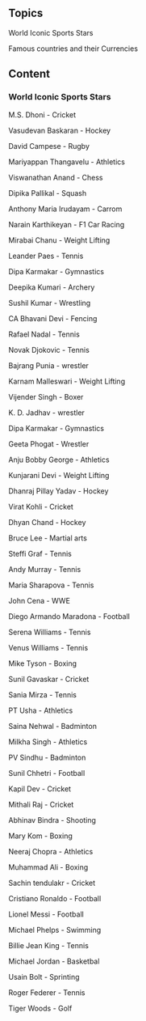 ## Topics

World Iconic Sports Stars

Famous countries and their Currencies




## Content

### World Iconic Sports Stars

M.S. Dhoni             -    Cricket

Vasudevan Baskaran     -    Hockey

David Campese          -    Rugby 

Mariyappan Thangavelu  -    Athletics

Viswanathan Anand      -    Chess

Dipika Pallikal        -    Squash

Anthony Maria Irudayam -    Carrom

Narain Karthikeyan     -    F1 Car Racing

Mirabai Chanu          -    Weight Lifting

Leander Paes           -    Tennis

Dipa Karmakar          -    Gymnastics

Deepika Kumari         -    Archery

Sushil Kumar           - 	  Wrestling

CA Bhavani Devi        -    Fencing

Rafael Nadal           -    Tennis

Novak Djokovic         -    Tennis

Bajrang Punia          -    wrestler

Karnam Malleswari      -   Weight Lifting

Vijender Singh         -   Boxer

K. D. Jadhav           -   wrestler 

Dipa Karmakar          -   Gymnastics

Geeta Phogat           -   Wrestler

Anju Bobby George      -   Athletics

Kunjarani Devi         -   Weight Lifting

Dhanraj Pillay Yadav   -   Hockey

Virat Kohli            -   Cricket

Dhyan Chand            -   Hockey

Bruce Lee              -   Martial arts

Steffi Graf            -   Tennis

Andy Murray            -   Tennis

Maria Sharapova        -   Tennis

John Cena              -   WWE

Diego Armando Maradona -   Football 

Serena Williams        -   Tennis

Venus Williams         -   Tennis

Mike Tyson             -   Boxing

Sunil Gavaskar         -   Cricket

Sania Mirza            -   Tennis

PT Usha                -   Athletics

Saina Nehwal           -   Badminton

Milkha Singh           - 	 Athletics

PV Sindhu              -   Badminton

Sunil Chhetri          -   Football

Kapil Dev              -   Cricket

Mithali Raj            -   Cricket

Abhinav Bindra         -   Shooting

Mary Kom               -   Boxing

Neeraj Chopra          -   Athletics

Muhammad Ali           -   Boxing

Sachin tendulakr       -    Cricket

Cristiano Ronaldo  - Football

Lionel Messi   - Football

Michael Phelps    -  Swimming

Billie Jean King  - Tennis

Michael Jordan - Basketbal

Usain Bolt    - Sprinting

Roger Federer  - Tennis

Tiger Woods   - Golf



